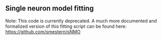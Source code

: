 ## Single neuron model fitting
Note: This code is currently deprecated. A much more documented and formalized version of this fitting script can be found here: 
https://github.com/smestern/sNMO 